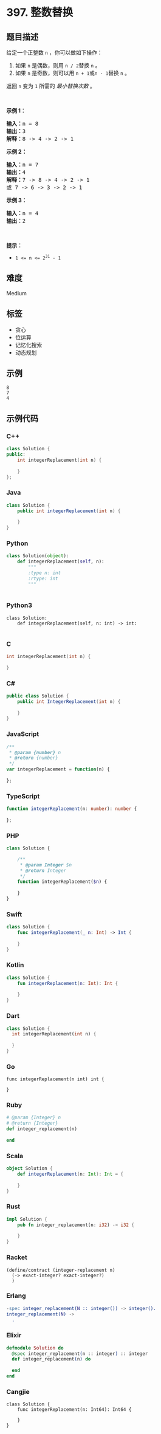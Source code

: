 # 397. 整数替换

## 题目描述

<p>给定一个正整数&nbsp;<code>n</code> ，你可以做如下操作：</p>

<ol>
	<li>如果&nbsp;<code>n</code><em>&nbsp;</em>是偶数，则用&nbsp;<code>n / 2</code>替换&nbsp;<code>n</code><em> </em>。</li>
	<li>如果&nbsp;<code>n</code><em>&nbsp;</em>是奇数，则可以用&nbsp;<code>n + 1</code>或<code>n - 1</code>替换&nbsp;<code>n</code> 。</li>
</ol>

<p>返回 <code>n</code><em>&nbsp;</em>变为 <code>1</code> 所需的 <em>最小替换次数</em> 。</p>

<p>&nbsp;</p>

<p><strong>示例 1：</strong></p>

<pre>
<strong>输入：</strong>n = 8
<strong>输出：</strong>3
<strong>解释：</strong>8 -&gt; 4 -&gt; 2 -&gt; 1
</pre>

<p><strong>示例 2：</strong></p>

<pre>
<strong>输入：</strong>n = 7
<strong>输出：</strong>4
<strong>解释：</strong>7 -&gt; 8 -&gt; 4 -&gt; 2 -&gt; 1
或 7 -&gt; 6 -&gt; 3 -&gt; 2 -&gt; 1
</pre>

<p><strong>示例 3：</strong></p>

<pre>
<strong>输入：</strong>n = 4
<strong>输出：</strong>2
</pre>

<p>&nbsp;</p>

<p><strong>提示：</strong></p>

<ul>
	<li><code>1 &lt;= n &lt;= 2<sup>31</sup> - 1</code></li>
</ul>


## 难度

Medium

## 标签

- 贪心
- 位运算
- 记忆化搜索
- 动态规划

## 示例

```
8
7
4
```

## 示例代码

### C++

```cpp
class Solution {
public:
    int integerReplacement(int n) {
        
    }
};
```

### Java

```java
class Solution {
    public int integerReplacement(int n) {
        
    }
}
```

### Python

```python
class Solution(object):
    def integerReplacement(self, n):
        """
        :type n: int
        :rtype: int
        """
        
```

### Python3

```python3
class Solution:
    def integerReplacement(self, n: int) -> int:
        
```

### C

```c
int integerReplacement(int n) {
    
}
```

### C#

```csharp
public class Solution {
    public int IntegerReplacement(int n) {
        
    }
}
```

### JavaScript

```javascript
/**
 * @param {number} n
 * @return {number}
 */
var integerReplacement = function(n) {
    
};
```

### TypeScript

```typescript
function integerReplacement(n: number): number {
    
};
```

### PHP

```php
class Solution {

    /**
     * @param Integer $n
     * @return Integer
     */
    function integerReplacement($n) {
        
    }
}
```

### Swift

```swift
class Solution {
    func integerReplacement(_ n: Int) -> Int {
        
    }
}
```

### Kotlin

```kotlin
class Solution {
    fun integerReplacement(n: Int): Int {
        
    }
}
```

### Dart

```dart
class Solution {
  int integerReplacement(int n) {
    
  }
}
```

### Go

```golang
func integerReplacement(n int) int {
    
}
```

### Ruby

```ruby
# @param {Integer} n
# @return {Integer}
def integer_replacement(n)
    
end
```

### Scala

```scala
object Solution {
    def integerReplacement(n: Int): Int = {
        
    }
}
```

### Rust

```rust
impl Solution {
    pub fn integer_replacement(n: i32) -> i32 {
        
    }
}
```

### Racket

```racket
(define/contract (integer-replacement n)
  (-> exact-integer? exact-integer?)
  )
```

### Erlang

```erlang
-spec integer_replacement(N :: integer()) -> integer().
integer_replacement(N) ->
  .
```

### Elixir

```elixir
defmodule Solution do
  @spec integer_replacement(n :: integer) :: integer
  def integer_replacement(n) do
    
  end
end
```

### Cangjie

```cangjie
class Solution {
    func integerReplacement(n: Int64): Int64 {

    }
}
```

